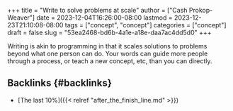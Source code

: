 +++
title = "Write to solve problems at scale"
author = ["Cash Prokop-Weaver"]
date = 2023-12-04T16:26:00-08:00
lastmod = 2023-12-23T21:10:08-08:00
tags = ["concept", "concept"]
categories = ["concept"]
draft = false
slug = "53ea2468-bd6b-4a1e-a18e-daa7ac4dd5d0"
+++

Writing is akin to programming in that it scales solutions to problems beyond what one person can do. Your words can guide more people through a process, or teach a new concept, etc, than you can directly.


## Backlinks {#backlinks}

-   [The last 10%]({{< relref "after_the_finish_line.md" >}})
